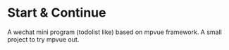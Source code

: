 # Start & Continue
A wechat mini program (todolist like) based on mpvue framework.
A small project to try mpvue out.
